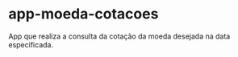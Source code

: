 # app-moeda-cotacoes
 App que realiza a consulta da cotação da moeda desejada  na data especificada.
